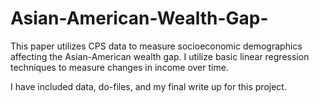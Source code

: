 # Asian-American-Wealth-Gap-

This paper utilizes CPS data to measure socioeconomic demographics affecting the Asian-American wealth gap. I utilize basic linear regression techniques to measure changes in income over time. 

I have included data, do-files, and my final write up for this project. 
